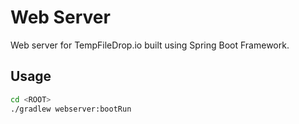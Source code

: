 # Web Server

Web server for TempFileDrop.io built using Spring Boot Framework. 

## Usage

```bash
cd <ROOT>
./gradlew webserver:bootRun
```
